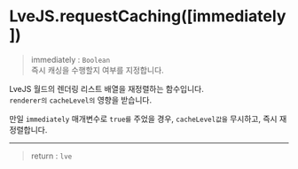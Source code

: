 # LveJS.requestCaching([immediately])

> immediately : `Boolean`  
  즉시 캐싱을 수행할지 여부를 지정합니다.

LveJS 월드의 렌더링 리스트 배열을 재정렬하는 함수입니다.  
`renderer의` `cacheLevel의` 영향을 받습니다.

만일 `immediately` 매개변수로 `true를` 주었을 경우, `cacheLevel값을` 무시하고, 즉시 재정렬합니다.

---

> return : `lve`